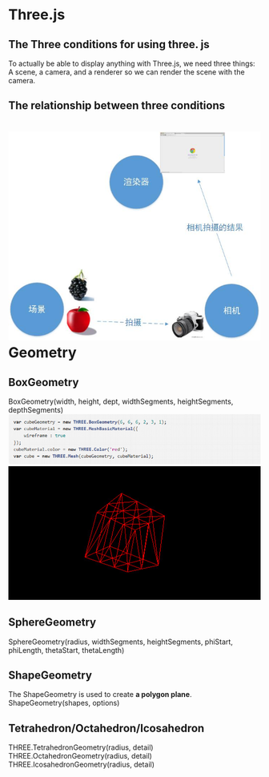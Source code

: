 Three.js
===

The Three conditions for using three. js
---

To actually be able to display anything with Three.js, we need three things: A scene, a camera, and a renderer so we can render the scene with the camera.

The relationship between three conditions
---
![](https://github.com/CherryTomato1225/DAT505-GitHub/blob/master/session2/03-HowToCopyCase/textures/ThreeConditions.jpg)
<br>
Geometry
===
BoxGeometry
---
BoxGeometry(width, height, dept, widthSegments, heightSegments, depthSegments)
<br>
![](https://github.com/CherryTomato1225/DAT505-GitHub/blob/master/session2/03-HowToCopyCase/textures/BoxGeometry.png)
<br>
![](https://github.com/CherryTomato1225/DAT505-GitHub/blob/master/session2/03-HowToCopyCase/textures/BoxGeometry.jpg)

SphereGeometry
---
SphereGeometry(radius, widthSegments, heightSegments, phiStart, phiLength, thetaStart, thetaLength)

ShapeGeometry
---
The ShapeGeometry is used to create **a polygon plane**.
<br>
ShapeGeometry(shapes, options)

Tetrahedron/Octahedron/Icosahedron
----
THREE.TetrahedronGeometry(radius, detail)
<br>
THREE.OctahedronGeometry(radius, detail)
<br>
THREE.IcosahedronGeometry(radius, detail)
